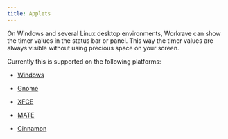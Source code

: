 ```yaml
---
title: Applets
---
```

On Windows and several Linux desktop environments, Workrave can show the timer
values in the status bar or panel. This way the timer values are always visible
without using precious space on your screen.

Currently this is supported on the following platforms:

- [Windows](windows)

- [Gnome](gnome)

- [XFCE](xfce)

- [MATE](mate)

- [Cinnamon](cinnamon)
